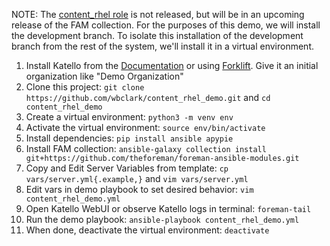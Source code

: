 NOTE: The [content_rhel role](https://github.com/theforeman/foreman-ansible-modules/tree/develop/roles/content_rhel) is not released, but will be in an upcoming release of the FAM collection. For the purposes of this demo, we will install the development branch.
To isolate this installation of the development branch from the rest of the system, we'll install it in a virtual environment.

1. Install Katello from the [Documentation](https://theforeman.org/plugins/katello/3.18/installation/index.html) or using [Forklift](https://github.com/theforeman/forklift). Give it an initial organization like "Demo Organization"
2. Clone this project: `git clone https://github.com/wbclark/content_rhel_demo.git` and `cd content_rhel_demo`
3. Create a virtual environment: `python3 -m venv env`
4. Activate the virtual environment: `source env/bin/activate`
5. Install dependencies: `pip install ansible apypie`
6. Install FAM collection: `ansible-galaxy collection install git+https://github.com/theforeman/foreman-ansible-modules.git`
7. Copy and Edit Server Variables from template: `cp vars/server.yml{.example,}` and `vim vars/server.yml`
8. Edit vars in demo playbook to set desired behavior: `vim content_rhel_demo.yml`
9. Open Katello WebUI or observe Katello logs in terminal: `foreman-tail`
10. Run the demo playbook: `ansible-playbook content_rhel_demo.yml`
11. When done, deactivate the virtual environment: `deactivate`

